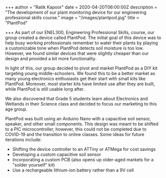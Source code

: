 +++
author = "Ratik Kapoor"
date = 2020-04-20T06:00:00Z
description = "The development of our plant monitoring device for our engineering professional skills course."
image = "/images/plantpod.jpg"
title = "PlantPod"

+++
As part of our ENEL300, Engineering Professional Skills, course, our group created a device called PlantPod. The initial goal of this device was to help busy working professionals remember to water their plants by playing a customizable tone when PlantPod detects soil moisture is too low. However, we found similar devices that were slightly cheaper than our design and provided a bit more functionality. 

In light of this, our group decided to pivot and market PlantPod as a DIY kit targeting young middle-schoolers. We found this to be a better market as many young electronics enthusiasts get their start with small kits like PlantPod. Moreover, most starter kits have limited use after they are built, while PlantPod is still usable long after. 

We also discovered that Grade 5 students learn about Electronics and Wetlands in their Science class and decided to focus our marketing to this age group.

PlantPod was built using an Arduino Nano with a capacitive soil sensor, speaker, and other small components. This design was meant to be shifted to a PIC microcontroller, however, this could not be completed due to COVID-19 and the transition to online classes. Some ideas for future iterations include:

* Shifting the device controller to an ATTiny or ATMega for cost savings
* Developing a custom capacitive soil sensor
* Incorporating a custom PCB (also opens up older-aged markets for a "solder yourself" kit)
* Use a rechargeable lithium-ion battery rather than a 9V cell
